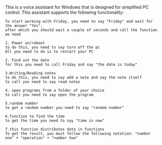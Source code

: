 This is a voice assistant for Windows that is designed for simplified PC control.
This assistant supports the following functionality:

    To start working with Friday, you need to say "Friday" and wait for the answer "Yes",
    after which you should wait a couple of seconds and call the function we need
    
    1. Power on/reboot
    to do this, you need to say turn off the pc
    All you need to do is to restart your PC
   
    2. Find out the date
    for this you need to call Friday and say "the date is today"
    
    3.Writing/Reading notes
    to do this, you need to say add a note and say the note itself
    to call you need to say read notes
    
    4. open programs from a folder of your choice
    to call you need to say open the program
    
    5.random number
    to get a random number you need to say "random number"
    
    6.function to find the time
    to get the time you need to say "time is now"
    
    7.this function distributes data in functions
    To get the result, you must follow the following notation: "number one" + "operation" + "number two"
